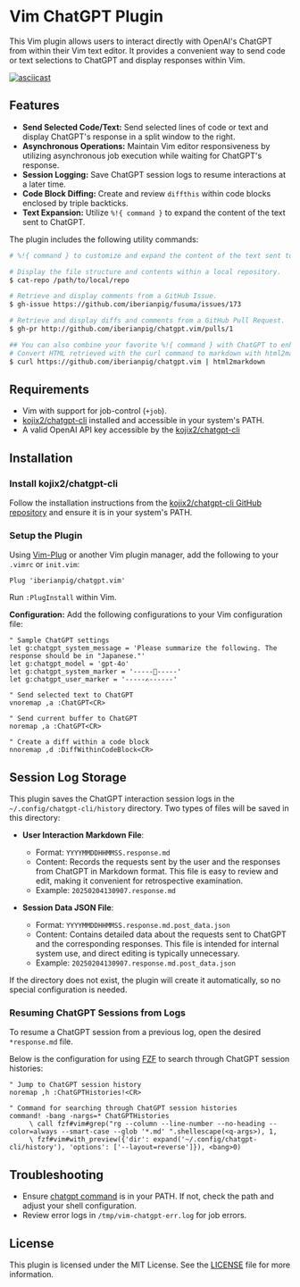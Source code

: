 # Vim ChatGPT Plugin

This Vim plugin allows users to interact directly with OpenAI's ChatGPT from within their Vim text editor. It provides a convenient way to send code or text selections to ChatGPT and display responses within Vim.

[![asciicast](https://asciinema.org/a/5GesY9uJe6BDL6pesN5B9dd36.svg)](https://asciinema.org/a/701145?t=0:7)

## Features

- **Send Selected Code/Text:** Send selected lines of code or text and display ChatGPT's response in a split window to the right.
- **Asynchronous Operations:** Maintain Vim editor responsiveness by utilizing asynchronous job execution while waiting for ChatGPT's response.
- **Session Logging:** Save ChatGPT session logs to resume interactions at a later time.
- **Code Block Diffing:** Create and review `diffthis` within code blocks enclosed by triple backticks.
- **Text Expansion:** Utilize `%!{ command }` to expand the content of the text sent to ChatGPT.

The plugin includes the following utility commands:

```bash
# %!{ command } to customize and expand the content of the text sent to ChatGPT.

# Display the file structure and contents within a local repository.
$ cat-repo /path/to/local/repo

# Retrieve and display comments from a GitHub Issue.
$ gh-issue https://github.com/iberianpig/fusuma/issues/173 

# Retrieve and display diffs and comments from a GitHub Pull Request.
$ gh-pr http://github.com/iberianpig/chatgpt.vim/pulls/1 
```

```bash
## You can also combine your favorite %!{ command } with ChatGPT to enhance your workflow.
# Convert HTML retrieved with the curl command to markdown with html2markdown
$ curl https://github.com/iberianpig/chatgpt.vim | html2markdown
```

## Requirements

- Vim with support for job-control (`+job`).
- [kojix2/chatgpt-cli](https://github.com/kojix2/chatgpt-cli) installed and accessible in your system's PATH.
- A valid OpenAI API key accessible by the [kojix2/chatgpt-cli](https://github.com/kojix2/chatgpt-cli)

## Installation

### Install kojix2/chatgpt-cli

Follow the installation instructions from the [kojix2/chatgpt-cli GitHub repository](https://github.com/kojix2/chatgpt-cli) and ensure it is in your system's PATH.

### Setup the Plugin

Using [Vim-Plug](https://github.com/junegunn/vim-plug) or another Vim plugin manager, add the following to your `.vimrc` or `init.vim`:

```vim
Plug 'iberianpig/chatgpt.vim'
```
Run `:PlugInstall` within Vim.

**Configuration:**
   Add the following configurations to your Vim configuration file:

```vim
" Sample ChatGPT settings
let g:chatgpt_system_message = 'Please summarize the following. The response should be in "Japanese."'
let g:chatgpt_model = 'gpt-4o'
let g:chatgpt_system_marker = '-----🤖-----'
let g:chatgpt_user_marker = '-----✍------'

" Send selected text to ChatGPT
vnoremap ,a :ChatGPT<CR>

" Send current buffer to ChatGPT
noremap ,a :ChatGPT<CR>

" Create a diff within a code block
nnoremap ,d :DiffWithinCodeBlock<CR>
```

## Session Log Storage

This plugin saves the ChatGPT interaction session logs in the `~/.config/chatgpt-cli/history` directory. Two types of files will be saved in this directory:

- **User Interaction Markdown File**:
  - Format: `YYYYMMDDHHMMSS.response.md`
  - Content: Records the requests sent by the user and the responses from ChatGPT in Markdown format. This file is easy to review and edit, making it convenient for retrospective examination.
  - Example: `20250204130907.response.md`

- **Session Data JSON File**:
  - Format: `YYYYMMDDHHMMSS.response.md.post_data.json`
  - Content: Contains detailed data about the requests sent to ChatGPT and the corresponding responses. This file is intended for internal system use, and direct editing is typically unnecessary.
  - Example: `20250204130907.response.md.post_data.json`

If the directory does not exist, the plugin will create it automatically, so no special configuration is needed.

### Resuming ChatGPT Sessions from Logs

To resume a ChatGPT session from a previous log, open the desired `*response.md` file.

Below is the configuration for using [FZF](https://github.com/junegunn/fzf.vim) to search through ChatGPT session histories:

```vim
" Jump to ChatGPT session history
noremap ,h :ChatGPTHistories!<CR>

" Command for searching through ChatGPT session histories
command! -bang -nargs=* ChatGPTHistories
     \ call fzf#vim#grep("rg --column --line-number --no-heading --color=always --smart-case --glob '*.md' ".shellescape(<q-args>), 1,
     \ fzf#vim#with_preview({'dir': expand('~/.config/chatgpt-cli/history'), 'options': ['--layout=reverse']}), <bang>0)
```

## Troubleshooting

- Ensure [chatgpt command](https://github.com/kojix2/chatgpt-cli/) is in your PATH. If not, check the path and adjust your shell configuration.
- Review error logs in `/tmp/vim-chatgpt-err.log` for job errors.

## License

This plugin is licensed under the MIT License. See the [LICENSE](./LICENSE) file for more information.
